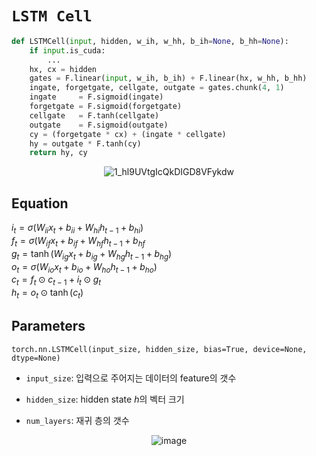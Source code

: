 # `LSTM Cell`
```python
def LSTMCell(input, hidden, w_ih, w_hh, b_ih=None, b_hh=None):
    if input.is_cuda:
        ...
    hx, cx = hidden
    gates = F.linear(input, w_ih, b_ih) + F.linear(hx, w_hh, b_hh)
    ingate, forgetgate, cellgate, outgate = gates.chunk(4, 1)
    ingate     = F.sigmoid(ingate)
    forgetgate = F.sigmoid(forgetgate)
    cellgate   = F.tanh(cellgate)
    outgate    = F.sigmoid(outgate)
    cy = (forgetgate * cx) + (ingate * cellgate)
    hy = outgate * F.tanh(cy)
    return hy, cy
```
<div align='center'>
  
![1_hl9UVtgIcQkDIGD8VFykdw](https://user-images.githubusercontent.com/86957779/221815686-7781cc4a-bc7b-4aa3-8255-63d9705d1499.png)
  
</div>

## Equation
$i_t=\sigma(W_{ii}x_t+b_{ii}+W_{hi}h_{t-1}+b_{hi})$   
$f_t=\sigma(W_{if}x_t+b_{if}+W_{hf}h_{t-1}+b_{hf}$   
$g_t=\tanh(W_{ig}x_t+b_{ig}+W_{hg}h_{t-1}+b_{hg})$   
$o_t=\sigma(W_{io}x_t+b_{io}+W_{ho}h_{t-1}+b_{ho})$   
$c_t=f_t\odot c_{t-1}+i_t\odot g_t$   
$h_t=o_t\odot\tanh(c_t)$


## Parameters
`torch.nn.LSTMCell(input_size, hidden_size, bias=True, device=None, dtype=None)`   
* `input_size`: 입력으로 주어지는 데이터의 feature의 갯수   

* `hidden_size`: hidden state $h$의 벡터 크기   

* `num_layers`: 재귀 층의 갯수   

<div align='center'>

![image](https://user-images.githubusercontent.com/86957779/221811500-0bf453dc-925f-4d36-969c-50847de33091.png)

</div>
